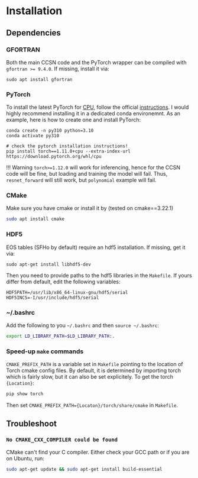 # Installation

## Dependencies
### GFORTRAN
Both the main CCSN code and the PyTorch wrapper can be compiled with `gfortran >= 9.4.0`. If missing, install it via:
```
sudo apt install gfortran
```

### PyTorch
To install the latest PyTorch for <ins>CPU</ins>, follow the official [instructions](https://pytorch.org/). I would highly recommend installing it in a dedicated conda environemnt. As an example, here is how to create one and install PyTorch:
```
conda create -n py310 python=3.10
conda activate py310

# check the pytorch installation instructions!
pip install torch==1.11.0+cpu --extra-index-url https://download.pytorch.org/whl/cpu
```
!!! Warning
    `torch>=1.12.0` will work for inferencing, hence for the CCSN code will be fine, but loading and training the model will fail. Thus, `resnet_forward` will still work, but `polynomial` example will fail.

### CMake
Make sure you have cmake or install it by (tested on cmake==3.22.1)
```bash
sudo apt install cmake
```

### HDF5
EOS tables (SFHo by default) require an hdf5 installation. If missing, get it via:
```
sudo apt-get install libhdf5-dev
```
Then you need to provide paths to the hdf5 libraries in the `Makefile`. If yours differ from default, edit the following variables:
```
HDF5PATH=/usr/lib/x86_64-linux-gnu/hdf5/serial
HDF5INCS=-I/usr/include/hdf5/serial
```


### ~/.bashrc
Add the following to you `~/.bashrc` and then `source ~/.bashrc`:
```bash
export LD_LIBRARY_PATH=$LD_LIBRARY_PATH:.
```

### Speed-up `make` commands
`CMAKE_PREFIX_PATH` is a variable set in `Makefile` pointing to the location of Torch cmake config files. By default, it is determined by importing torch which is fairly slow, but it can also be set explicitely. To get the torch `{Location}`:
```bash
pip show torch
```
Then set `CMAKE_PREFIX_PATH={Locaton}/torch/share/cmake` in `Makefile`.

## Troubleshoot
### `No CMAKE_CXX_COMPILER could be found`

CMake can't find your C compiler. Either check your GCC path or if you are on Ubuntu, run:
```bash
sudo apt-get update && sudo apt-get install build-essential
```